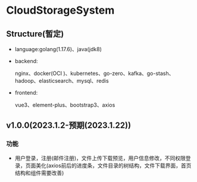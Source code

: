 # CloudStorageSystem

##  Structure(暂定)

+ language:golang(1.17.6)、java(jdk8)

+ backend:

    nginx、docker(OCI )、kubernetes、go-zero、kafka、go-stash、hadoop、elasticsearch、mysql、redis

+ frontend:

     vue3、element-plus、bootstrap3、axios



## v1.0.0(2023.1.2-预期(2023.1.22))

### 功能 

  + 用户登录，注册(邮件注册)，文件上传下载预览，用户信息修改，不同权限登录，页面美化(axios前后的进度条，文件目录的树结构，文件下载界面，首页结构和组件需要改善)